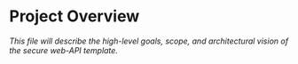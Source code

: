 # Project Overview

_This file will describe the high-level goals, scope, and architectural vision of the secure web-API template._
